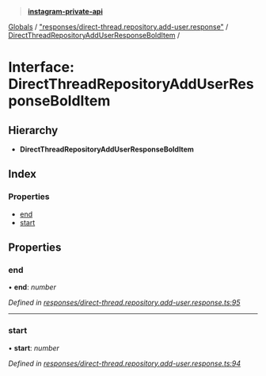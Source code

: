 > **[instagram-private-api](../README.md)**

[Globals](../README.md) / ["responses/direct-thread.repository.add-user.response"](../modules/_responses_direct_thread_repository_add_user_response_.md) / [DirectThreadRepositoryAddUserResponseBoldItem](_responses_direct_thread_repository_add_user_response_.directthreadrepositoryadduserresponsebolditem.md) /

# Interface: DirectThreadRepositoryAddUserResponseBoldItem

## Hierarchy

* **DirectThreadRepositoryAddUserResponseBoldItem**

## Index

### Properties

* [end](_responses_direct_thread_repository_add_user_response_.directthreadrepositoryadduserresponsebolditem.md#end)
* [start](_responses_direct_thread_repository_add_user_response_.directthreadrepositoryadduserresponsebolditem.md#start)

## Properties

###  end

• **end**: *number*

*Defined in [responses/direct-thread.repository.add-user.response.ts:95](https://github.com/dilame/instagram-private-api/blob/e9c516c/src/responses/direct-thread.repository.add-user.response.ts#L95)*

___

###  start

• **start**: *number*

*Defined in [responses/direct-thread.repository.add-user.response.ts:94](https://github.com/dilame/instagram-private-api/blob/e9c516c/src/responses/direct-thread.repository.add-user.response.ts#L94)*